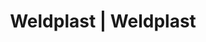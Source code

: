 ---
Filename: "eshop-products-variant202"
Link: "file:/Users/vinayakpatel/Downloads/www.weldplast.cz/eshop_products_compare/add/eshop-products-variant202"
product_name: "null"
product_id: "null"
title: "Weldplast | Weldplast"
product_desc: ""
product_specs: ""
product_downloads: ""
href: ""
p_desc_2: ""
accessories: ""
similar_products: ""
---